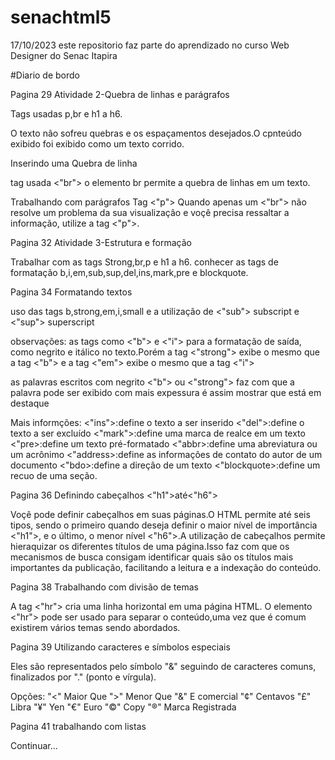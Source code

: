 # senachtml5

17/10/2023 este repositorio faz parte do aprendizado no curso Web Designer do Senac Itapira

#Diario de bordo

Pagina 29
Atividade 2-Quebra de linhas e parágrafos 

Tags usadas p,br e h1 a h6.

O texto nâo sofreu quebras e os espaçamentos desejados.O cpnteúdo exibido foi exibido como um texto corrido.

Inserindo uma Quebra de linha

tag usada <"br"> o elemento br permite a quebra de linhas em um texto.

Trabalhando com parágrafos 
Tag <"p"> Quando apenas um <"br"> não resolve um problema da sua visualizaçâo e voçê precisa ressaltar a informação, utilize a tag <"p">.

Pagina 32
Atividade 3-Estrutura e formação 

Trabalhar com as tags Strong,br,p e h1 a h6.
conhecer as tags de formatação b,i,em,sub,sup,del,ins,mark,pre e blockquote.

Pagina 34 
Formatando textos 

uso das tags b,strong,em,i,small e a utilização de <"sub"> subscript e <"sup"> superscript 

observações: as tags como <"b"> e <"i"> para a formatação de saída, como negrito e itálico no texto.Porém a tag <"strong"> 
exibe o mesmo que a tag <"b"> e a tag <"em"> exibe o mesmo que a tag <"i"> 

as palavras escritos com negrito <"b"> ou <"strong"> faz com que a palavra pode ser exibido com mais expessura é assim mostrar que está em destaque

Mais informções:
<"ins">:define o texto a ser inserido
<"del">:define o texto a ser excluído
<"mark">:define uma marca de realce em um texto
<"pre>:define um texto pré-formatado
<"abbr>:define uma abreviatura ou um acrônimo
<"address>:define as informaçôes de contato do autor de um documento
<"bdo>:define a direçâo de um texto
<"blockquote>:define um recuo de uma seção.

Pagina 36 
Definindo cabeçalhos
<"h1">até<"h6">

Voçê pode definir cabeçalhos em suas páginas.O HTML permite até seis tipos, sendo o primeiro quando 
deseja definir o maior nível de importância <"h1">, e o último, o menor nível <"h6">.A utilização de
cabeçalhos permite hieraquizar os diferentes títulos de uma página.Isso faz com que os mecanismos de 
busca consigam identificar quais são os títulos mais importantes da publicação, facilitando a leitura
e a indexação do conteúdo.

Pagina 38
Trabalhando com divisão de temas

A tag <"hr"> cria uma linha horizontal em uma página HTML. O elemento <"hr"> pode ser usado para
separar o conteúdo,uma vez que é comum existirem vários temas sendo abordados. 

Pagina 39
Utilizando caracteres e símbolos especiais

Eles são representados pelo símbolo "&" seguindo de caracteres comuns, finalizados por "." 
(ponto e vírgula). 

Opções:
"&lt;" Maior Que
"&gt;" Menor Que 
"&amp;" E comercial
"&cent;" Centavos
"&pound;" Libra
"&yen;" Yen
"&euro;" Euro
"&copy;" Copy
"&reg;" Marca Registrada

Pagina 41 
trabalhando com listas

Continuar...